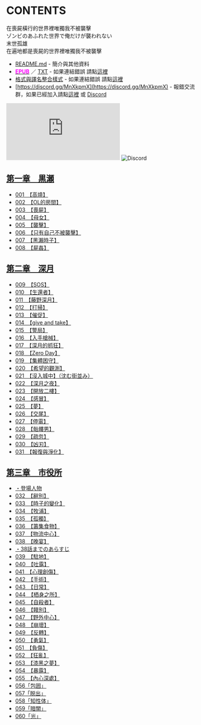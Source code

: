 # CONTENTS

在喪屍橫行的世界裡唯獨我不被襲擊  
ゾンビのあふれた世界で俺だけが襲われない  
末世孤雄  
在遍地都是喪屍的世界裡唯獨我不被襲擊


- [README.md](README.md) - 簡介與其他資料
- [<span style="color:fuchsia;font-weight:bold;">EPUB</span>](https://gitlab.com/demonovel/epub-txt/blob/master/h/%E5%9C%A8%E5%96%AA%E5%B1%8D%E6%A9%AB%E8%A1%8C%E7%9A%84%E4%B8%96%E7%95%8C%E8%A3%A1%E5%94%AF%E7%8D%A8%E6%88%91%E4%B8%8D%E8%A2%AB%E8%A5%B2%E6%93%8A.epub) ／ [TXT](https://gitlab.com/demonovel/epub-txt/blob/master/h/out/%E5%9C%A8%E5%96%AA%E5%B1%8D%E6%A9%AB%E8%A1%8C%E7%9A%84%E4%B8%96%E7%95%8C%E8%A3%A1%E5%94%AF%E7%8D%A8%E6%88%91%E4%B8%8D%E8%A2%AB%E8%A5%B2%E6%93%8A.out.txt) - 如果連結錯誤 請點[這裡](https://gitlab.com/demonovel/epub-txt/blob/master/h/)
- [格式與譯名整合樣式](https://github.com/bluelovers/node-novel/blob/master/lib/locales/%E5%9C%A8%E5%96%AA%E5%B1%8D%E6%A9%AB%E8%A1%8C%E7%9A%84%E4%B8%96%E7%95%8C%E8%A3%A1%E5%94%AF%E7%8D%A8%E6%88%91%E4%B8%8D%E8%A2%AB%E8%A5%B2%E6%93%8A.ts) - 如果連結錯誤 請點[這裡](https://github.com/bluelovers/node-novel/blob/master/lib/locales/)
- [https://discord.gg/MnXkpmX](https://discord.gg/MnXkpmX) - 報錯交流群，如果已經加入請點[這裡](https://discordapp.com/channels/467794087769014273/467794088285175809) 或 [Discord](https://discordapp.com/channels/@me)


![導航目錄](https://chart.apis.google.com/chart?cht=qr&chs=150x150&chl=https://gitee.com/bluelovers/novel/tree/master/h/在喪屍橫行的世界裡唯獨我不被襲擊/導航目錄.md)  ![Discord](https://chart.apis.google.com/chart?cht=qr&chs=150x150&chl=https://discord.gg/MnXkpmX)




## [第一章　黒瀬](00000_%E7%AC%AC%E4%B8%80%E7%AB%A0%E3%80%80%E9%BB%92%E7%80%AC)

- [001　【高燒】](00000_%E7%AC%AC%E4%B8%80%E7%AB%A0%E3%80%80%E9%BB%92%E7%80%AC/00010_001%E3%80%80%E3%80%90%E9%AB%98%E7%87%92%E3%80%91.txt)
- [002　【OL的房間】](00000_%E7%AC%AC%E4%B8%80%E7%AB%A0%E3%80%80%E9%BB%92%E7%80%AC/00020_002%E3%80%80%E3%80%90OL%E7%9A%84%E6%88%BF%E9%96%93%E3%80%91.txt)
- [003　【喪屍】](00000_%E7%AC%AC%E4%B8%80%E7%AB%A0%E3%80%80%E9%BB%92%E7%80%AC/00030_003%E3%80%80%E3%80%90%E5%96%AA%E5%B1%8D%E3%80%91.txt)
- [004　【母女】](00000_%E7%AC%AC%E4%B8%80%E7%AB%A0%E3%80%80%E9%BB%92%E7%80%AC/00040_004%E3%80%80%E3%80%90%E6%AF%8D%E5%A5%B3%E3%80%91.txt)
- [005　【襲擊】](00000_%E7%AC%AC%E4%B8%80%E7%AB%A0%E3%80%80%E9%BB%92%E7%80%AC/00050_005%E3%80%80%E3%80%90%E8%A5%B2%E6%93%8A%E3%80%91.txt)
- [006　【只有自己不被襲擊】](00000_%E7%AC%AC%E4%B8%80%E7%AB%A0%E3%80%80%E9%BB%92%E7%80%AC/00060_006%E3%80%80%E3%80%90%E5%8F%AA%E6%9C%89%E8%87%AA%E5%B7%B1%E4%B8%8D%E8%A2%AB%E8%A5%B2%E6%93%8A%E3%80%91.txt)
- [007　【黑瀨時子】](00000_%E7%AC%AC%E4%B8%80%E7%AB%A0%E3%80%80%E9%BB%92%E7%80%AC/00070_007%E3%80%80%E3%80%90%E9%BB%91%E7%80%A8%E6%99%82%E5%AD%90%E3%80%91.txt)
- [008　【屍姦】](00000_%E7%AC%AC%E4%B8%80%E7%AB%A0%E3%80%80%E9%BB%92%E7%80%AC/00080_008%E3%80%80%E3%80%90%E5%B1%8D%E5%A7%A6%E3%80%91.txt)


## [第二章　深月](00010_%E7%AC%AC%E4%BA%8C%E7%AB%A0%E3%80%80%E6%B7%B1%E6%9C%88)

- [009　【SOS】](00010_%E7%AC%AC%E4%BA%8C%E7%AB%A0%E3%80%80%E6%B7%B1%E6%9C%88/00090_009%E3%80%80%E3%80%90SOS%E3%80%91.txt)
- [010　【生還者】](00010_%E7%AC%AC%E4%BA%8C%E7%AB%A0%E3%80%80%E6%B7%B1%E6%9C%88/00100_010%E3%80%80%E3%80%90%E7%94%9F%E9%82%84%E8%80%85%E3%80%91.txt)
- [011　【藤野深月】](00010_%E7%AC%AC%E4%BA%8C%E7%AB%A0%E3%80%80%E6%B7%B1%E6%9C%88/00110_011%E3%80%80%E3%80%90%E8%97%A4%E9%87%8E%E6%B7%B1%E6%9C%88%E3%80%91.txt)
- [012　【打掃】](00010_%E7%AC%AC%E4%BA%8C%E7%AB%A0%E3%80%80%E6%B7%B1%E6%9C%88/00120_012%E3%80%80%E3%80%90%E6%89%93%E6%8E%83%E3%80%91.txt)
- [013　【催促】](00010_%E7%AC%AC%E4%BA%8C%E7%AB%A0%E3%80%80%E6%B7%B1%E6%9C%88/00130_013%E3%80%80%E3%80%90%E5%82%AC%E4%BF%83%E3%80%91.txt)
- [014　【give and take】](00010_%E7%AC%AC%E4%BA%8C%E7%AB%A0%E3%80%80%E6%B7%B1%E6%9C%88/00140_014%E3%80%80%E3%80%90give%20and%20take%E3%80%91.txt)
- [015　【警局】](00010_%E7%AC%AC%E4%BA%8C%E7%AB%A0%E3%80%80%E6%B7%B1%E6%9C%88/00150_015%E3%80%80%E3%80%90%E8%AD%A6%E5%B1%80%E3%80%91.txt)
- [016　【入手槍械】](00010_%E7%AC%AC%E4%BA%8C%E7%AB%A0%E3%80%80%E6%B7%B1%E6%9C%88/00160_016%E3%80%80%E3%80%90%E5%85%A5%E6%89%8B%E6%A7%8D%E6%A2%B0%E3%80%91.txt)
- [017　【深月的抓狂】](00010_%E7%AC%AC%E4%BA%8C%E7%AB%A0%E3%80%80%E6%B7%B1%E6%9C%88/00170_017%E3%80%80%E3%80%90%E6%B7%B1%E6%9C%88%E7%9A%84%E6%8A%93%E7%8B%82%E3%80%91.txt)
- [018　【Zero Day】](00010_%E7%AC%AC%E4%BA%8C%E7%AB%A0%E3%80%80%E6%B7%B1%E6%9C%88/00180_018%E3%80%80%E3%80%90Zero%20Day%E3%80%91.txt)
- [019　【集體困守】](00010_%E7%AC%AC%E4%BA%8C%E7%AB%A0%E3%80%80%E6%B7%B1%E6%9C%88/00190_019%E3%80%80%E3%80%90%E9%9B%86%E9%AB%94%E5%9B%B0%E5%AE%88%E3%80%91.txt)
- [020　【希望的觀測】](00010_%E7%AC%AC%E4%BA%8C%E7%AB%A0%E3%80%80%E6%B7%B1%E6%9C%88/00200_020%E3%80%80%E3%80%90%E5%B8%8C%E6%9C%9B%E7%9A%84%E8%A7%80%E6%B8%AC%E3%80%91.txt)
- [021　【沒入城中】（沈む街並み）](00010_%E7%AC%AC%E4%BA%8C%E7%AB%A0%E3%80%80%E6%B7%B1%E6%9C%88/00210_021%E3%80%80%E3%80%90%E6%B2%92%E5%85%A5%E5%9F%8E%E4%B8%AD%E3%80%91%EF%BC%88%E6%B2%88%E3%82%80%E8%A1%97%E4%B8%A6%E3%81%BF%EF%BC%89.txt)
- [022　【深月之夜】](00010_%E7%AC%AC%E4%BA%8C%E7%AB%A0%E3%80%80%E6%B7%B1%E6%9C%88/00220_022%E3%80%80%E3%80%90%E6%B7%B1%E6%9C%88%E4%B9%8B%E5%A4%9C%E3%80%91.txt)
- [023　【開放二樓】](00010_%E7%AC%AC%E4%BA%8C%E7%AB%A0%E3%80%80%E6%B7%B1%E6%9C%88/00230_023%E3%80%80%E3%80%90%E9%96%8B%E6%94%BE%E4%BA%8C%E6%A8%93%E3%80%91.txt)
- [024　【感冒】](00010_%E7%AC%AC%E4%BA%8C%E7%AB%A0%E3%80%80%E6%B7%B1%E6%9C%88/00240_024%E3%80%80%E3%80%90%E6%84%9F%E5%86%92%E3%80%91.txt)
- [025　【夢】](00010_%E7%AC%AC%E4%BA%8C%E7%AB%A0%E3%80%80%E6%B7%B1%E6%9C%88/00250_025%E3%80%80%E3%80%90%E5%A4%A2%E3%80%91.txt)
- [026　【交尾】](00010_%E7%AC%AC%E4%BA%8C%E7%AB%A0%E3%80%80%E6%B7%B1%E6%9C%88/00260_026%E3%80%80%E3%80%90%E4%BA%A4%E5%B0%BE%E3%80%91.txt)
- [027　【停電】](00010_%E7%AC%AC%E4%BA%8C%E7%AB%A0%E3%80%80%E6%B7%B1%E6%9C%88/00270_027%E3%80%80%E3%80%90%E5%81%9C%E9%9B%BB%E3%80%91.txt)
- [028　【骷髏男】](00010_%E7%AC%AC%E4%BA%8C%E7%AB%A0%E3%80%80%E6%B7%B1%E6%9C%88/00280_028%E3%80%80%E3%80%90%E9%AA%B7%E9%AB%8F%E7%94%B7%E3%80%91.txt)
- [029　【疏忽】](00010_%E7%AC%AC%E4%BA%8C%E7%AB%A0%E3%80%80%E6%B7%B1%E6%9C%88/00290_029%E3%80%80%E3%80%90%E7%96%8F%E5%BF%BD%E3%80%91.txt)
- [030　【凶刃】](00010_%E7%AC%AC%E4%BA%8C%E7%AB%A0%E3%80%80%E6%B7%B1%E6%9C%88/00300_030%E3%80%80%E3%80%90%E5%87%B6%E5%88%83%E3%80%91.txt)
- [031　【報復與淨化】](00010_%E7%AC%AC%E4%BA%8C%E7%AB%A0%E3%80%80%E6%B7%B1%E6%9C%88/00310_031%E3%80%80%E3%80%90%E5%A0%B1%E5%BE%A9%E8%88%87%E6%B7%A8%E5%8C%96%E3%80%91.txt)


## [第三章　市役所](00020_%E7%AC%AC%E4%B8%89%E7%AB%A0%E3%80%80%E5%B8%82%E5%BD%B9%E6%89%80)

- [・登場人物](00020_%E7%AC%AC%E4%B8%89%E7%AB%A0%E3%80%80%E5%B8%82%E5%BD%B9%E6%89%80/00010_%E3%83%BB%E7%99%BB%E5%A0%B4%E4%BA%BA%E7%89%A9.txt)
- [032　【辭別】](00020_%E7%AC%AC%E4%B8%89%E7%AB%A0%E3%80%80%E5%B8%82%E5%BD%B9%E6%89%80/00320_032%E3%80%80%E3%80%90%E8%BE%AD%E5%88%A5%E3%80%91.txt)
- [033　【時子的變化】](00020_%E7%AC%AC%E4%B8%89%E7%AB%A0%E3%80%80%E5%B8%82%E5%BD%B9%E6%89%80/00330_033%E3%80%80%E3%80%90%E6%99%82%E5%AD%90%E7%9A%84%E8%AE%8A%E5%8C%96%E3%80%91.txt)
- [034　【牧浦】](00020_%E7%AC%AC%E4%B8%89%E7%AB%A0%E3%80%80%E5%B8%82%E5%BD%B9%E6%89%80/00340_034%E3%80%80%E3%80%90%E7%89%A7%E6%B5%A6%E3%80%91.txt)
- [035　【孤獨】](00020_%E7%AC%AC%E4%B8%89%E7%AB%A0%E3%80%80%E5%B8%82%E5%BD%B9%E6%89%80/00350_035%E3%80%80%E3%80%90%E5%AD%A4%E7%8D%A8%E3%80%91.txt)
- [036　【籌集食物】](00020_%E7%AC%AC%E4%B8%89%E7%AB%A0%E3%80%80%E5%B8%82%E5%BD%B9%E6%89%80/00360_036%E3%80%80%E3%80%90%E7%B1%8C%E9%9B%86%E9%A3%9F%E7%89%A9%E3%80%91.txt)
- [037　【物流中心】](00020_%E7%AC%AC%E4%B8%89%E7%AB%A0%E3%80%80%E5%B8%82%E5%BD%B9%E6%89%80/00370_037%E3%80%80%E3%80%90%E7%89%A9%E6%B5%81%E4%B8%AD%E5%BF%83%E3%80%91.txt)
- [038　【晚宴】](00020_%E7%AC%AC%E4%B8%89%E7%AB%A0%E3%80%80%E5%B8%82%E5%BD%B9%E6%89%80/00380_038%E3%80%80%E3%80%90%E6%99%9A%E5%AE%B4%E3%80%91.txt)
- [・38話までのあらすじ](00020_%E7%AC%AC%E4%B8%89%E7%AB%A0%E3%80%80%E5%B8%82%E5%BD%B9%E6%89%80/00385_%E3%83%BB38%E8%A9%B1%E3%81%BE%E3%81%A7%E3%81%AE%E3%81%82%E3%82%89%E3%81%99%E3%81%98.txt)
- [039　【駐地】](00020_%E7%AC%AC%E4%B8%89%E7%AB%A0%E3%80%80%E5%B8%82%E5%BD%B9%E6%89%80/00390_039%E3%80%80%E3%80%90%E9%A7%90%E5%9C%B0%E3%80%91.txt)
- [040　【吐露】](00020_%E7%AC%AC%E4%B8%89%E7%AB%A0%E3%80%80%E5%B8%82%E5%BD%B9%E6%89%80/00400_040%E3%80%80%E3%80%90%E5%90%90%E9%9C%B2%E3%80%91.txt)
- [041　【心理創傷】](00020_%E7%AC%AC%E4%B8%89%E7%AB%A0%E3%80%80%E5%B8%82%E5%BD%B9%E6%89%80/00410_041%E3%80%80%E3%80%90%E5%BF%83%E7%90%86%E5%89%B5%E5%82%B7%E3%80%91.txt)
- [042　【手術】](00020_%E7%AC%AC%E4%B8%89%E7%AB%A0%E3%80%80%E5%B8%82%E5%BD%B9%E6%89%80/00420_042%E3%80%80%E3%80%90%E6%89%8B%E8%A1%93%E3%80%91.txt)
- [043　【日常】](00020_%E7%AC%AC%E4%B8%89%E7%AB%A0%E3%80%80%E5%B8%82%E5%BD%B9%E6%89%80/00430_043%E3%80%80%E3%80%90%E6%97%A5%E5%B8%B8%E3%80%91.txt)
- [044　【栖身之所】](00020_%E7%AC%AC%E4%B8%89%E7%AB%A0%E3%80%80%E5%B8%82%E5%BD%B9%E6%89%80/00440_044%E3%80%80%E3%80%90%E6%A0%96%E8%BA%AB%E4%B9%8B%E6%89%80%E3%80%91.txt)
- [045　【自殺者】](00020_%E7%AC%AC%E4%B8%89%E7%AB%A0%E3%80%80%E5%B8%82%E5%BD%B9%E6%89%80/00450_045%E3%80%80%E3%80%90%E8%87%AA%E6%AE%BA%E8%80%85%E3%80%91.txt)
- [046　【餞別】](00020_%E7%AC%AC%E4%B8%89%E7%AB%A0%E3%80%80%E5%B8%82%E5%BD%B9%E6%89%80/00460_046%E3%80%80%E3%80%90%E9%A4%9E%E5%88%A5%E3%80%91.txt)
- [047　【野外中心】](00020_%E7%AC%AC%E4%B8%89%E7%AB%A0%E3%80%80%E5%B8%82%E5%BD%B9%E6%89%80/00470_047%E3%80%80%E3%80%90%E9%87%8E%E5%A4%96%E4%B8%AD%E5%BF%83%E3%80%91.txt)
- [048　【崩壞】](00020_%E7%AC%AC%E4%B8%89%E7%AB%A0%E3%80%80%E5%B8%82%E5%BD%B9%E6%89%80/00480_048%E3%80%80%E3%80%90%E5%B4%A9%E5%A3%9E%E3%80%91.txt)
- [049　【反轉】](00020_%E7%AC%AC%E4%B8%89%E7%AB%A0%E3%80%80%E5%B8%82%E5%BD%B9%E6%89%80/00490_049%E3%80%80%E3%80%90%E5%8F%8D%E8%BD%89%E3%80%91.txt)
- [050　【勇氣】](00020_%E7%AC%AC%E4%B8%89%E7%AB%A0%E3%80%80%E5%B8%82%E5%BD%B9%E6%89%80/00500_050%E3%80%80%E3%80%90%E5%8B%87%E6%B0%A3%E3%80%91.txt)
- [051　【負傷】](00020_%E7%AC%AC%E4%B8%89%E7%AB%A0%E3%80%80%E5%B8%82%E5%BD%B9%E6%89%80/00510_051%E3%80%80%E3%80%90%E8%B2%A0%E5%82%B7%E3%80%91.txt)
- [052　【狂亂】](00020_%E7%AC%AC%E4%B8%89%E7%AB%A0%E3%80%80%E5%B8%82%E5%BD%B9%E6%89%80/00520_052%E3%80%80%E3%80%90%E7%8B%82%E4%BA%82%E3%80%91.txt)
- [053　【漆黑之夢】](00020_%E7%AC%AC%E4%B8%89%E7%AB%A0%E3%80%80%E5%B8%82%E5%BD%B9%E6%89%80/00530_053%E3%80%80%E3%80%90%E6%BC%86%E9%BB%91%E4%B9%8B%E5%A4%A2%E3%80%91.txt)
- [054　【暴露】](00020_%E7%AC%AC%E4%B8%89%E7%AB%A0%E3%80%80%E5%B8%82%E5%BD%B9%E6%89%80/00540_054%E3%80%80%E3%80%90%E6%9A%B4%E9%9C%B2%E3%80%91.txt)
- [055　【內心深處】](00020_%E7%AC%AC%E4%B8%89%E7%AB%A0%E3%80%80%E5%B8%82%E5%BD%B9%E6%89%80/00550_055%E3%80%80%E3%80%90%E5%85%A7%E5%BF%83%E6%B7%B1%E8%99%95%E3%80%91.txt)
- [056「包囲」](00020_%E7%AC%AC%E4%B8%89%E7%AB%A0%E3%80%80%E5%B8%82%E5%BD%B9%E6%89%80/00560_056%E3%80%8C%E5%8C%85%E5%9B%B2%E3%80%8D.txt)
- [057「脱出」](00020_%E7%AC%AC%E4%B8%89%E7%AB%A0%E3%80%80%E5%B8%82%E5%BD%B9%E6%89%80/00570_057%E3%80%8C%E8%84%B1%E5%87%BA%E3%80%8D.txt)
- [058「知性体」](00020_%E7%AC%AC%E4%B8%89%E7%AB%A0%E3%80%80%E5%B8%82%E5%BD%B9%E6%89%80/00580_058%E3%80%8C%E7%9F%A5%E6%80%A7%E4%BD%93%E3%80%8D.txt)
- [059「暗闇」](00020_%E7%AC%AC%E4%B8%89%E7%AB%A0%E3%80%80%E5%B8%82%E5%BD%B9%E6%89%80/00590_059%E3%80%8C%E6%9A%97%E9%97%87%E3%80%8D.txt)
- [060「光」](00020_%E7%AC%AC%E4%B8%89%E7%AB%A0%E3%80%80%E5%B8%82%E5%BD%B9%E6%89%80/00600_060%E3%80%8C%E5%85%89%E3%80%8D.txt)

